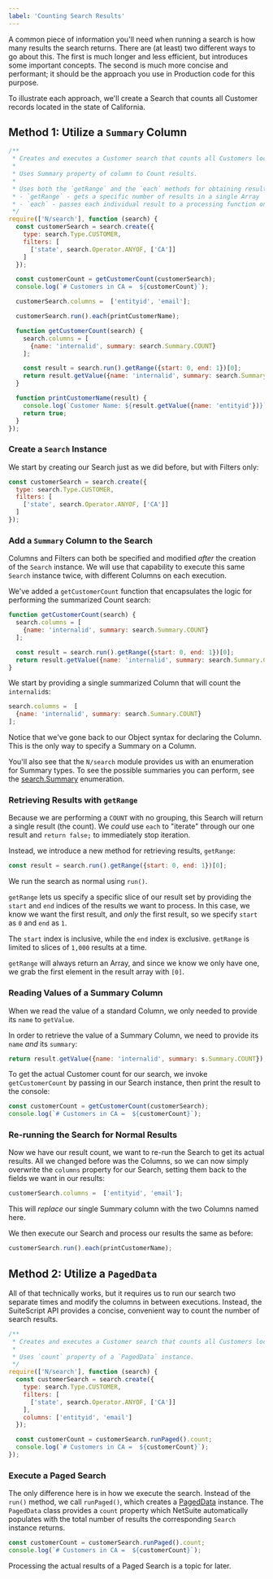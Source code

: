 ```yaml
---
label: 'Counting Search Results'
---
```


A common piece of information you'll need when running a search is how many results the search returns. There are (at
least) two different ways to go about this. The first is much longer and less efficient, but introduces some 
important concepts. The second is much more concise and performant; it should be the approach you use in Production 
code for this purpose.

To illustrate each approach, we'll create a Search that counts all Customer records located in the state of California.

## Method 1: Utilize a `Summary` Column

```javascript
/**
 * Creates and executes a Customer search that counts all Customers located within California.
 *
 * Uses Summary property of column to Count results.
 *
 * Uses both the `getRange` and the `each` methods for obtaining results:
 * - `getRange` - gets a specific number of results in a single Array
 * - `each` - passes each individual result to a processing function one at a time
 */
require(['N/search'], function (search) {
  const customerSearch = search.create({
    type: search.Type.CUSTOMER,
    filters: [
      ['state', search.Operator.ANYOF, ['CA']]
    ]
  });

  const customerCount = getCustomerCount(customerSearch);
  console.log(`# Customers in CA =  ${customerCount}`);

  customerSearch.columns =  ['entityid', 'email'];

  customerSearch.run().each(printCustomerName);

  function getCustomerCount(search) {
    search.columns = [
      {name: 'internalid', summary: search.Summary.COUNT}
    ];

    const result = search.run().getRange({start: 0, end: 1})[0];
    return result.getValue({name: 'internalid', summary: search.Summary.COUNT});
  }

  function printCustomerName(result) {
    console.log(`Customer Name: ${result.getValue({name: 'entityid'})}`);
    return true;
  }
});
```

### Create a `Search` Instance

We start by creating our Search just as we did before, but with Filters only:

```javascript
const customerSearch = search.create({
  type: search.Type.CUSTOMER,
  filters: [
    ['state', search.Operator.ANYOF, ['CA']]
  ]
});
```

### Add a `Summary` Column to the Search

Columns and Filters can both be specified and modified *after* the creation of the `Search` instance. We will use that 
capability to execute this same `Search` instance twice, with different Columns on each execution.

We've added a `getCustomerCount` function that encapsulates the logic for performing the summarized Count search:

```javascript
function getCustomerCount(search) {
  search.columns = [
    {name: 'internalid', summary: search.Summary.COUNT}
  ];

  const result = search.run().getRange({start: 0, end: 1})[0];
  return result.getValue({name: 'internalid', summary: search.Summary.COUNT});
}
```

We start by providing a single summarized Column that will count the `internalid`s:

```javascript
search.columns =  [
  {name: 'internalid', summary: search.Summary.COUNT}
];
```

Notice that we've gone back to our Object syntax for declaring the Column. This is the only way to specify a Summary 
on a Column.

You'll also see that the `N/search` module provides us with an enumeration for Summary types. To see the possible 
summaries you can perform, see the
[search.Summary](https://docs.oracle.com/en/cloud/saas/netsuite/ns-online-help/section_4345777923.html) enumeration.

### Retrieving Results with `getRange`

Because we are performing a `COUNT` with no grouping, this Search will return a single result (the
count). We *could* use `each` to "iterate" through our one result and `return false;` to immediately
stop iteration.

Instead, we introduce a new method for retrieving results, `getRange`:

```javascript
const result = search.run().getRange({start: 0, end: 1})[0];
```

We run the search as normal using `run()`.

`getRange` lets us specify a specific slice of our result set by providing the `start` and `end` indices of the 
results we want to process. In this case, we know we want the first result, and *only* the first result, so we 
specify `start` as `0` and `end` as `1`.

The `start` index is inclusive, while the `end` index is exclusive. `getRange` is limited to slices of `1,000` results 
at a time.

`getRange` will always return an Array, and since we know we only have one, we grab the first element in the result 
array with `[0]`.

### Reading Values of a Summary Column

When we read the value of a standard Column, we only needed to provide its `name` to `getValue`.

In order to retrieve the value of a Summary Column, we need to provide its `name` *and* its `summary`:

```javascript
return result.getValue({name: 'internalid', summary: s.Summary.COUNT});
```

To get the actual Customer count for our search, we invoke `getCustomerCount` by passing in our Search instance, 
then print the result to the console:

```javascript
const customerCount = getCustomerCount(customerSearch);
console.log(`# Customers in CA =  ${customerCount}`);
```

### Re-running the Search for Normal Results

Now we have our result count, we want to re-run the Search to get its actual results. All we changed before was the 
Columns, so we can now simply overwrite the `columns` property for our Search, setting them back to the fields we 
want in our results:

```javascript
customerSearch.columns =  ['entityid', 'email'];
```

This will *replace* our single Summary column with the two Columns named here.

We then execute our Search and process our results the same as before:

```javascript
customerSearch.run().each(printCustomerName);
```

## Method 2: Utilize a `PagedData`

All of that technically works, but it requires us to run our search two separate times and modify the columns in 
between executions. Instead, the SuiteScript API provides a concise, convenient way to count the number of search 
results.

```javascript
/**
 * Creates and executes a Customer search that counts all Customers located within California.
 *
 * Uses `count` property of a `PagedData` instance.
 */
require(['N/search'], function (search) {
  const customerSearch = search.create({
    type: search.Type.CUSTOMER,
    filters: [
      ['state', search.Operator.ANYOF, ['CA']]
    ],
    columns: ['entityid', 'email']
  });

  const customerCount = customerSearch.runPaged().count;
  console.log(`# Customers in CA =  ${customerCount}`);
});
```

### Execute a Paged Search

The only difference here is in how we execute the search. Instead of the `run()` method, we call `runPaged()`, which
creates a [PagedData](https://docs.oracle.com/en/cloud/saas/netsuite/ns-online-help/section_4486558900.html) 
instance. The `PagedData` class provides a `count` property which NetSuite automatically populates with the total number of
results the corresponding `Search` instance returns.

```javascript
const customerCount = customerSearch.runPaged().count;
console.log(`# Customers in CA =  ${customerCount}`);
```

Processing the actual results of a Paged Search is a topic for later.
